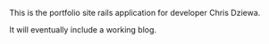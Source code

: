 This is the portfolio site rails application for developer Chris Dziewa.

It will eventually include a working blog.